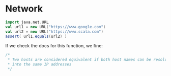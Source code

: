 # Network

```scala
import java.net.URL
val url1 = new URL("https://www.google.com")
val url2 = new URL("https://www.scala.com")
assert( url1.equals(url2) )

```

If we check the docs for this function, we fine:
```java
/*
 * Two hosts are considered equivalent if both host names can be resolved
 * into the same IP addresses
 */
```